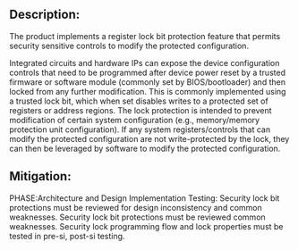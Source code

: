 ## Description:

The product implements a register lock bit protection feature that permits security sensitive controls to modify the protected configuration.

Integrated circuits and hardware IPs can expose the device configuration controls that need to be programmed after device power reset by a trusted firmware or software module (commonly set by BIOS/bootloader) and then locked from any further modification. This is commonly implemented using a trusted lock bit, which when set disables writes to a protected set of registers or address regions. The lock protection is intended to prevent modification of certain system configuration (e.g., memory/memory protection unit configuration). If any system registers/controls that can modify the protected configuration are not write-protected by the lock, they can then be leveraged by software to modify the protected configuration.

## Mitigation:


PHASE:Architecture and Design Implementation Testing:
Security lock bit protections must be reviewed for design inconsistency and common weaknesses. Security lock bit protections must be reviewed common weaknesses. Security lock programming flow and lock properties must be tested in pre-si, post-si testing.

